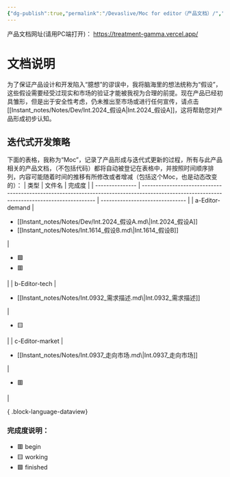 ```yaml
---
{"dg-publish":true,"permalink":"/Devaslive/Moc for editor（产品文档）/","tags":["gardenEntry"]}
---
```


产品文档网址(请用PC端打开)： https://treatment-gamma.vercel.app/

# 文档说明
为了保证产品设计和开发陷入“臆想”的谬误中，我将脑海里的想法统称为“假设”，这些假设需要经受过现实和市场的验证才能被我视为合理的前提。现在产品已经初具雏形，但是出于安全性考虑，仍未推出至市场或进行任何宣传，请点击[[Instant_notes/Notes/Dev/Int.2024_假设A\|Int.2024_假设A]]，这将帮助您对产品形成初步认知。
## 迭代式开发策略
下面的表格，我称为“Moc”，记录了产品形成与迭代式更新的过程，所有与此产品相关的产品文档，（不包括代码）都将自动被登记在表格中，并按照时间顺序排列，内容可能随着时间的推移有所修改或者增减（包括这个Moc，也是动态改变的）：
| 类型              | 文件名                                                                                                                                         | 完成度                             |
| --------------- | ------------------------------------------------------------------------------------------------------------------------------------------- | ------------------------------- |
| a-Editor-demand | <ul><li>[[Instant_notes/Notes/Dev/Int.2024_假设A.md\\|Int.2024_假设A]]</li><li>[[Instant_notes/Notes/Int.1614_假设B.md\\|Int.1614_假设B]]</li></ul> | <ul><li>🟩</li><li>🟥</li></ul> |
| b-Editor-tech   | <ul><li>[[Instant_notes/Notes/Int.0932_需求描述.md\\|Int.0932_需求描述]]</li></ul>                                                                  | <ul><li>🟨</li></ul>            |
| c-Editor-market | <ul><li>[[Instant_notes/Notes/Int.0937_走向市场.md\\|Int.0937_走向市场]]</li></ul>                                                                  | <ul><li>🟥</li></ul>            |

{ .block-language-dataview}
### 完成度说明：
- 🟥 begin
- 🟨 working
- 🟩 finished